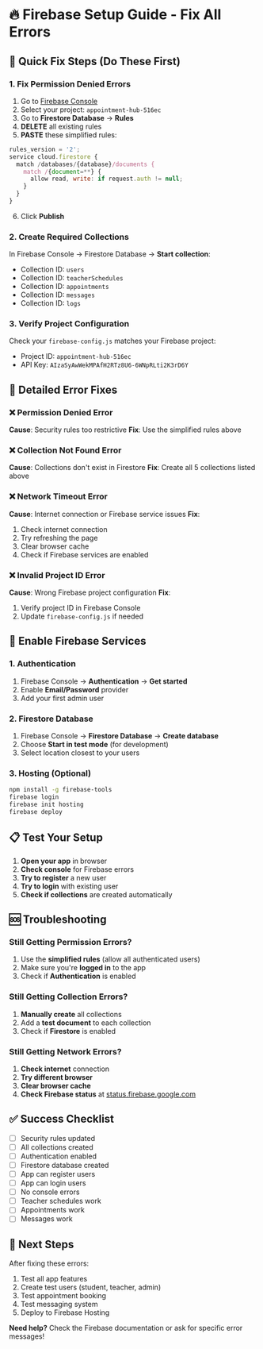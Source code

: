# 🔥 Firebase Setup Guide - Fix All Errors

## 🚨 Quick Fix Steps (Do These First)

### 1. **Fix Permission Denied Errors**
1. Go to [Firebase Console](https://console.firebase.google.com/)
2. Select your project: `appointment-hub-516ec`
3. Go to **Firestore Database** → **Rules**
4. **DELETE** all existing rules
5. **PASTE** these simplified rules:
```javascript
rules_version = '2';
service cloud.firestore {
  match /databases/{database}/documents {
    match /{document=**} {
      allow read, write: if request.auth != null;
    }
  }
}
```
6. Click **Publish**

### 2. **Create Required Collections**
In Firebase Console → Firestore Database → **Start collection**:
- Collection ID: `users`
- Collection ID: `teacherSchedules`
- Collection ID: `appointments`
- Collection ID: `messages`
- Collection ID: `logs`

### 3. **Verify Project Configuration**
Check your `firebase-config.js` matches your Firebase project:
- Project ID: `appointment-hub-516ec`
- API Key: `AIzaSyAwWekMPAfH2RTz8U6-6WNpRLti2K3rD6Y`

## 🔧 Detailed Error Fixes

### **❌ Permission Denied Error**
**Cause**: Security rules too restrictive
**Fix**: Use the simplified rules above

### **❌ Collection Not Found Error**
**Cause**: Collections don't exist in Firestore
**Fix**: Create all 5 collections listed above

### **❌ Network Timeout Error**
**Cause**: Internet connection or Firebase service issues
**Fix**: 
1. Check internet connection
2. Try refreshing the page
3. Clear browser cache
4. Check if Firebase services are enabled

### **❌ Invalid Project ID Error**
**Cause**: Wrong Firebase project configuration
**Fix**: 
1. Verify project ID in Firebase Console
2. Update `firebase-config.js` if needed

## 🚀 Enable Firebase Services

### 1. **Authentication**
1. Firebase Console → **Authentication** → **Get started**
2. Enable **Email/Password** provider
3. Add your first admin user

### 2. **Firestore Database**
1. Firebase Console → **Firestore Database** → **Create database**
2. Choose **Start in test mode** (for development)
3. Select location closest to your users

### 3. **Hosting (Optional)**
```bash
npm install -g firebase-tools
firebase login
firebase init hosting
firebase deploy
```

## 📋 Test Your Setup

1. **Open your app** in browser
2. **Check console** for Firebase errors
3. **Try to register** a new user
4. **Try to login** with existing user
5. **Check if collections** are created automatically

## 🆘 Troubleshooting

### Still Getting Permission Errors?
1. Use the **simplified rules** (allow all authenticated users)
2. Make sure you're **logged in** to the app
3. Check if **Authentication** is enabled

### Still Getting Collection Errors?
1. **Manually create** all collections
2. Add a **test document** to each collection
3. Check if **Firestore** is enabled

### Still Getting Network Errors?
1. **Check internet** connection
2. **Try different browser**
3. **Clear browser cache**
4. **Check Firebase status** at [status.firebase.google.com](https://status.firebase.google.com/)

## ✅ Success Checklist

- [ ] Security rules updated
- [ ] All collections created
- [ ] Authentication enabled
- [ ] Firestore database created
- [ ] App can register users
- [ ] App can login users
- [ ] No console errors
- [ ] Teacher schedules work
- [ ] Appointments work
- [ ] Messages work

## 🎯 Next Steps

After fixing these errors:
1. Test all app features
2. Create test users (student, teacher, admin)
3. Test appointment booking
4. Test messaging system
5. Deploy to Firebase Hosting

**Need help?** Check the Firebase documentation or ask for specific error messages! 